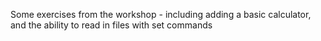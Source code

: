Some exercises from the workshop - including adding a basic calculator, and the ability to read in files with set commands
